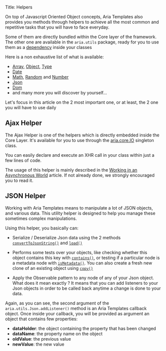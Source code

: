 Title: Helpers


On top of Javascript Oriented Object concepts, Aria Templates also provides you methods through helpers to achieve all the most common and repetitive tasks that you will have to face everyday.

Some of them are directly bundled within the Core layer of the framework. The other one are available in the `aria.utils` package, ready for you to use them as a [dependency](around_classes#dependencies.2c-.24dependencies) inside your classes

Here is a non exhaustive list of what is available:

* [Array](http://www.ariatemplates.com/aria/guide/apps/apidocs#aria.utils.Array), [Object](http://www.ariatemplates.com/aria/guide/apps/apidocs#aria.utils.Object), [Type](http://www.ariatemplates.com/aria/guide/apps/apidocs#aria.utils.Type)
* [Date](http://www.ariatemplates.com/aria/guide/apps/apidocs#aria.utils.Date)
* [Math](http://www.ariatemplates.com/aria/guide/apps/apidocs#aria.utils.Math), [Random](http://www.ariatemplates.com/aria/guide/apps/apidocs#aria.utils.Rand) and [Number](http://www.ariatemplates.com/aria/guide/apps/apidocs#aria.utils.Number)
* [Json](http://www.ariatemplates.com/aria/guide/apps/apidocs#aria.utils.Json)
* [Dom](http://www.ariatemplates.com/aria/guide/apps/apidocs#aria.utils.Dom)
* and many more you will discover by yourself...

Let's focus in this article on the 2 most important one, or at least, the 2 one you will have to use daily

## Ajax Helper

The Ajax Helper is one of the helpers which is directly embedded inside the Core Layer. It's available for you to use through the [aria.core.IO](http://www.ariatemplates.com/aria/guide/apps/apidocs#aria.core.IO) singleton class.

You can easily declare and execute an XHR call in your class within just a few lines of code.

The usage of this helper is mainly described in the [Working in an Asynchronous World](working_in_an_asynchronous_world) article. If not already done, we strongly encouraged you to read it.

## JSON Helper

Working with Aria Templates means to manipulate a lot of JSON objects, and various data. This utility helper is designed to help you manage these sometimes complex manipulations.

Using this helper, you basically can:

* Serialize / Deserialize Json data using the 2 methods <code>[convertToJsonString()](http://www.ariatemplates.com/aria/guide/apps/apidocs#aria.utils.Json:convertToJsonString:method)</code> and <code>[load()](http://www.ariatemplates.com/aria/guide/apps/apidocs#aria.utils.Json:load:method)</code>

<script src='http://snippets.ariatemplates.com/snippets/github.com/ariatemplates/documentation-code/snippets/core/helpers/JsonManipulation.js?tag=serialization&lang=javascript&outdent=true'></script>

* Performs some tests over your objects, like checking whether this object contains this key with <code>[contains()](http://www.ariatemplates.com/aria/guide/apps/apidocs#aria.utils.Json:contains:method)</code>, or testing if a particular node is a metadata node with <code>[isMetadata()](http://www.ariatemplates.com/aria/guide/apps/apidocs#aria.utils.Json:isMetadata:method)</code>. You can also create a fresh new clone of an existing object using <code>[copy()](http://www.ariatemplates.com/aria/guide/apps/apidocs#aria.utils.Json:copy:method)</code>

<script src='http://snippets.ariatemplates.com/snippets/github.com/ariatemplates/documentation-code/snippets/core/helpers/JsonManipulation.js?tag=standard&lang=javascript&outdent=true'></script>

* Apply the Observable pattern to any node of any of your Json object. What does it mean exactly ? It means that you can add listeners to your Json objects in order to be called back anytime a change is done to your data.

<script src='http://snippets.ariatemplates.com/snippets/github.com/ariatemplates/documentation-code/snippets/core/helpers/JsonManipulation.js?tag=listeners&lang=javascript&outdent=true'></script>

Again, as you can see, the second argument of the `aria.utils.Json.addListener()` method is an Aria Templates callback object. Once inside your callback, you will be provided as argument an object that contains few properties:

* **dataHolder**: the object containing the property that has been changed
* **dataName**: the property name on the object
* **oldValue**: the previous value
* **newValue**: the new value